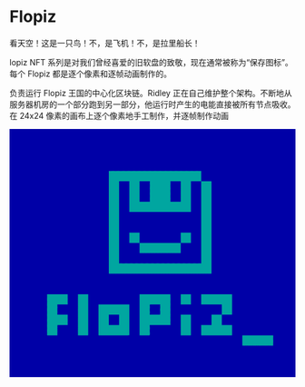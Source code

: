 # Flopiz



看天空！这是一只鸟！不，是飞机！不，是拉里船长！

lopiz NFT 系列是对我们曾经喜爱的旧软盘的致敬，现在通常被称为“保存图标”。每个 Flopiz 都是逐个像素和逐帧动画制作的。

负责运行 Flopiz 王国的中心化区块链。Ridley 正在自己维护整个架构。不断地从服务器机房的一个部分跑到另一部分，他运行时产生的电能直接被所有节点吸收。在 24x24 像素的画布上逐个像素地手工制作，并逐帧制作动画

![nft](01.png)
